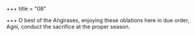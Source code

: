+++
title = "08"

+++
O best of the Aṅgirases, enjoying these oblations here in due order, Agni, conduct the sacrifice at the proper season.